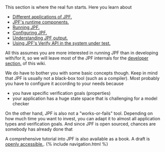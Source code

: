This section is where the real fun starts. Here you learn about

  - [Different applications of JPF.](Different-applications-of-JPF)
  - [JPF's runtime components.](Runtime-components-of-JPF)
  - [Running JPF.](Running-JPF)
  - [Configuring JPF.](Configuring-JPF)
  - [Understanding JPF output.](Understanding-JPF-output)
  - [Using JPF's Verify API in the system under test.](Verify-API-of-JPF)

All this assumes you are more interested in running JPF than in developing with/for it, so we will leave most of the JPF internals for the [developer section.](Developer-guide) of this wiki. 

We do have to bother you with some basic concepts though. Keep in mind that JPF is usually not a black-box tool (such as a compiler). Most probably you have to configure it according to your needs because

  * you have specific verification goals (properties)
  * your application has a huge state space that is challenging for a model checker

On the other hand, JPF is also not a "works-or-fails" tool. Depending on how much time you want to invest, you can adapt it to almost all application types and verification goals. And since JPF is open sourced, chances are somebody has already done that

A comprehensive tutorial into JPF is also available as a book. A draft is [openly accessible.](https://www.eecs.yorku.ca/course_archive/2020-21/W/4315/material/book.pdf).
{% include navigation.html %}
